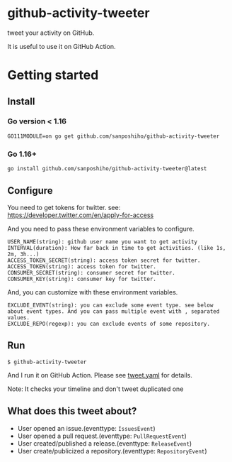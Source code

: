 # github-activity-tweeter

tweet your activity on GitHub. 

It is useful to use it on GitHub Action.

# Getting started

## Install

### Go version < 1.16

```
GO111MODULE=on go get github.com/sanposhiho/github-activity-tweeter
```

### Go 1.16+

```
go install github.com/sanposhiho/github-activity-tweeter@latest
```

## Configure

You need to get tokens for twitter. see: https://developer.twitter.com/en/apply-for-access

And you need to pass these environment variables to configure.

```
USER_NAME(string): github user name you want to get activity
INTERVAL(duration): How far back in time to get activities. (like 1s, 2m, 3h...)
ACCESS_TOKEN_SECRET(string): access token secret for twitter.
ACCESS_TOKEN(string): access token for twitter.
CONSUMER_SECRET(string): consumer secret for twitter.
CONSUMER_KEY(string): consumer key for twitter.
```

And, you can customize with these environment variables.

```
EXCLUDE_EVENT(string): you can exclude some event type. see below about event types. And you can pass multiple event with , separated values.
EXCLUDE_REPO(regexp): you can exclude events of some repository. 
```

## Run

```
$ github-activity-tweeter
```

And I run it on GitHub Action. Please see [tweet.yaml](.github/workflows/tweet.yaml) for details.

Note: It checks your timeline and don't tweet duplicated one

## What does this tweet about?

- User opened an issue.(eventtype: `IssuesEvent`)
- User opened a pull request.(eventtype: `PullRequestEvent`)
- User created/published a release.(eventtype: `ReleaseEvent`)
- User create/publicized a repository.(eventtype: `RepositoryEvent`)
